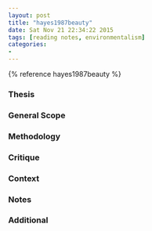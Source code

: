 ```yaml
---
layout: post
title: "hayes1987beauty"
date: Sat Nov 21 22:34:22 2015
tags: [reading notes, environmentalism]
categories:
-
---
```


{% reference hayes1987beauty %}

### Thesis

### General Scope

### Methodology

### Critique

### Context

### Notes

### Additional

